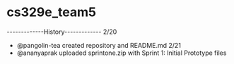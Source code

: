 # cs329e_team5

-------------History-------------
2/20
- @pangolin-tea created repository and README.md
2/21
- @ananyaprak uploaded sprintone.zip with Sprint 1: Initial Prototype files
